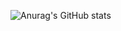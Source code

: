 ![Anurag's GitHub stats](https://github-readme-stats.vercel.app/api?username=ebo2022&show_icons=true&theme=radical)
 
 
 
 
 
 
 
 
 
 
 
  
  
 
 
 
  
  
 
    
  
  
 
 
 
 
 
 
 
 
 
 
 
